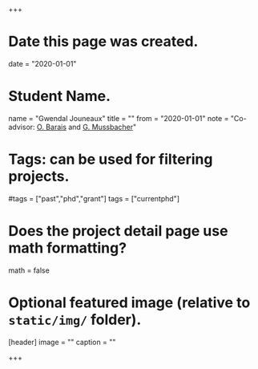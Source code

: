 +++
# Date this page was created.
date = "2020-01-01"

# Student Name.
name = "Gwendal Jouneaux"
title = ""
from = "2020-01-01"
note = "Co-advisor: [O. Barais](http://olivier.barais.fr/) and [G. Mussbacher](http://www.ece.mcgill.ca/~gmussb1/)"

# Tags: can be used for filtering projects.
#tags = ["past","phd","grant"]
tags = ["currentphd"]

# Does the project detail page use math formatting?
math = false

# Optional featured image (relative to `static/img/` folder).
[header]
image = ""
caption = ""

+++